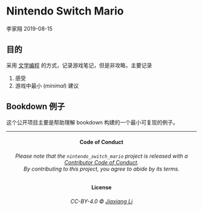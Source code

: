 Nintendo Switch Mario
================
李家翔
2019-08-15

<!-- README.md is generated from README.Rmd. Please edit that file -->

## 目的

采用 [文学编程](https://jiaxiangbu.github.io/learn_rmd/literate-prog.html)
的方式，记录游戏笔记，但是非攻略，主要记录

1.  感受
2.  游戏中最小 (*minimal*) 建议

## Bookdown 例子

这个公开项目主要是帮助理解 bookdown 构建的一个最小可复现的例子。

-----

<h4 align="center">

**Code of Conduct**

</h4>

<h6 align="center">

Please note that the `nintendo_switch_mario` project is released with a
[Contributor Code of Conduct](.github/CODE_OF_CONDUCT.md).<br>By
contributing to this project, you agree to abide by its terms.

</h6>

<h4 align="center">

**License**

</h4>

<h6 align="center">

CC-BY-4.0 © [Jiaxiang Li](LICENSE.md)

</h6>

